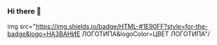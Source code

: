 ### Hi there 👋
img src="https://img.shields.io/badge/HTML-#1E90FF?style=for-the-badge&logo=НАЗВАНИЕ ЛОГОТИПА&logoColor=ЦВЕТ ЛОГОТИПА"/
<!--
**Baga1927/Baga1927** is a ✨ _special_ ✨ repository because its `README.md` (this file) appears on your GitHub profile.

Here are some ideas to get you started:

- 🔭 I’m currently working on ...
- 🌱 I’m currently learning ...
- 👯 I’m looking to collaborate on ...
- 🤔 I’m looking for help with ...
- 💬 Ask me about ...
- 📫 How to reach me: ...
- 😄 Pronouns: ...
- ⚡ Fun fact: ...
-->
